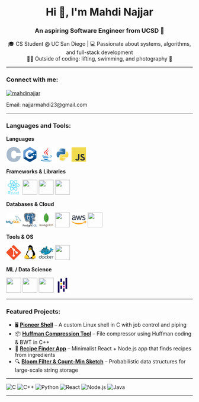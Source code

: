 <h1 align="center">Hi 👋, I'm Mahdi Najjar</h1>
<h3 align="center">An aspiring Software Engineer from UCSD 🚀</h3>

<p align="center">
  🎓 CS Student @ UC San Diego | 💻 Passionate about systems, algorithms, and full-stack development <br>
  🏋️‍♂️ Outside of coding: lifting, swimming, and photography 📸
</p>

---

<h3 align="left">Connect with me:</h3>
<p align="left">
<a href="https://www.linkedin.com/in/mahdinajjar/" target="blank">
  <img align="center" src="https://raw.githubusercontent.com/rahuldkjain/github-profile-readme-generator/master/src/images/icons/Social/linked-in-alt.svg" alt="mahdinajjar" height="30" width="40" />
</a>
</p>
<p>Email: najjarmahdi23@gmail.com</p>

---

<h3 align="left">Languages and Tools:</h3>

**Languages**  
<p align="left">
  <a href="#"><img src="https://raw.githubusercontent.com/devicons/devicon/master/icons/c/c-original.svg" width="40" height="40"/></a>
  <a href="#"><img src="https://raw.githubusercontent.com/devicons/devicon/master/icons/cplusplus/cplusplus-original.svg" width="40" height="40"/></a>
  <a href="#"><img src="https://raw.githubusercontent.com/devicons/devicon/master/icons/java/java-original.svg" width="40" height="40"/></a>
  <a href="#"><img src="https://raw.githubusercontent.com/devicons/devicon/master/icons/python/python-original.svg" width="40" height="40"/></a>
  <a href="#"><img src="https://raw.githubusercontent.com/devicons/devicon/master/icons/javascript/javascript-original.svg" width="40" height="40"/></a>
</p>

**Frameworks & Libraries**  
<p align="left">
  <a href="#"><img src="https://raw.githubusercontent.com/devicons/devicon/master/icons/react/react-original-wordmark.svg" width="40" height="40"/></a>
  <a href="#"><img src="https://cdn.worldvectorlogo.com/logos/nextjs-2.svg" width="40" height="40"/></a>
  <a href="#"><img src="https://www.vectorlogo.zone/logos/springio/springio-icon.svg" width="40" height="40"/></a>
  <a href="#"><img src="https://www.vectorlogo.zone/logos/tailwindcss/tailwindcss-icon.svg" width="40" height="40"/></a>
</p>

**Databases & Cloud**  
<p align="left">
  <a href="#"><img src="https://raw.githubusercontent.com/devicons/devicon/master/icons/mysql/mysql-original-wordmark.svg" width="40" height="40"/></a>
  <a href="#"><img src="https://raw.githubusercontent.com/devicons/devicon/master/icons/postgresql/postgresql-original-wordmark.svg" width="40" height="40"/></a>
  <a href="#"><img src="https://raw.githubusercontent.com/devicons/devicon/master/icons/mongodb/mongodb-original-wordmark.svg" width="40" height="40"/></a>
  <a href="#"><img src="https://www.vectorlogo.zone/logos/google_cloud/google_cloud-icon.svg" width="40" height="40"/></a>
  <a href="#"><img src="https://raw.githubusercontent.com/devicons/devicon/master/icons/amazonwebservices/amazonwebservices-original-wordmark.svg" width="40" height="40"/></a>
  <a href="#"><img src="https://www.vectorlogo.zone/logos/microsoft_azure/microsoft_azure-icon.svg" width="40" height="40"/></a>
</p>

**Tools & OS**  
<p align="left">
  <a href="#"><img src="https://raw.githubusercontent.com/devicons/devicon/master/icons/git/git-original.svg" width="40" height="40"/></a>
  <a href="#"><img src="https://raw.githubusercontent.com/devicons/devicon/master/icons/linux/linux-original.svg" width="40" height="40"/></a>
  <a href="#"><img src="https://raw.githubusercontent.com/devicons/devicon/master/icons/docker/docker-original-wordmark.svg" width="40" height="40"/></a>
  <a href="#"><img src="https://www.vectorlogo.zone/logos/kubernetes/kubernetes-icon.svg" width="40" height="40"/></a>
</p>

**ML / Data Science**  
<p align="left">
  <a href="#"><img src="https://www.vectorlogo.zone/logos/tensorflow/tensorflow-icon.svg" width="40" height="40"/></a>
  <a href="#"><img src="https://www.vectorlogo.zone/logos/pytorch/pytorch-icon.svg" width="40" height="40"/></a>
  <a href="#"><img src="https://upload.wikimedia.org/wikipedia/commons/0/05/Scikit_learn_logo_small.svg" width="40" height="40"/></a>
  <a href="#"><img src="https://raw.githubusercontent.com/devicons/devicon/master/icons/pandas/pandas-original.svg" width="40" height="40"/></a>
</p>

---

<h3 align="left">Featured Projects:</h3>

- 🖥️ [**Pioneer Shell**](#) – A custom Linux shell in C with job control and piping  
- 📦 [**Huffman Compression Tool**](#) – File compressor using Huffman coding & BWT in C++  
- 🍳 [**Recipe Finder App**](#) – Minimalist React + Node.js app that finds recipes from ingredients  
- 🔍 [**Bloom Filter & Count-Min Sketch**](#) – Probabilistic data structures for large-scale string storage  

---

![C](https://img.shields.io/badge/C-00599C?style=for-the-badge&logo=c&logoColor=white)
![C++](https://img.shields.io/badge/C++-00599C?style=for-the-badge&logo=cplusplus&logoColor=white)
![Python](https://img.shields.io/badge/Python-3776AB?style=for-the-badge&logo=python&logoColor=white)
![React](https://img.shields.io/badge/React-20232A?style=for-the-badge&logo=react&logoColor=61DAFB)
![Node.js](https://img.shields.io/badge/Node.js-43853D?style=for-the-badge&logo=node-dot-js&logoColor=white)
![Java](https://img.shields.io/badge/Java-ED8B00?style=for-the-badge&logo=openjdk&logoColor=white)

---
